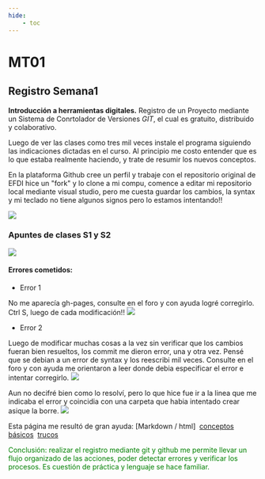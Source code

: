 ```yaml
---
hide:
    - toc
---
```


# MT01
## Registro Semana1

**Introducción a herramientas digitales.**
 Registro de un Proyecto mediante un Sistema de Conrtolador de Versiones *GIT*, el cual es gratuito, distribuido y colaborativo. 

Luego de ver las clases como tres mil veces instale el programa siguiendo las indicaciones dictadas en el curso. Al principio me costo entender que es lo que estaba realmente haciendo, y trate de resumir los nuevos conceptos.

En la plataforma Github cree un perfil y trabaje con el repositorio original de EFDI hice un "fork" y lo clone a mi compu, comence a editar mi repositorio local mediante visual studio, pero me cuesta guardar los cambios, la syntax y mi teclado no tiene algunos signos pero lo estamos intentando!!

![](../images/MT01/resumen.jpg)

### **Apuntes de clases S1 y S2**
![](../images/MT01/apuntesS1yS2.jpg)

#### Errores cometidos:

 - Error 1

No me aparecía gh-pages, consulte en el foro y con  ayuda logré corregirlo. Ctrl S, luego de cada modificación!! 
![](../images/MT01/error1.jpg)

 - Error 2

Luego de modificar muchas cosas a la vez sin verificar que los cambios fueran bien resueltos, los commit me dieron error, una y otra vez. Pensé que se debian a un error de syntax y los reescribi mil veces. Consulte en el foro y con ayuda me orientaron a leer donde debia especificar el error e intentar corregirlo.
![](../images/MT01/error2.jpg)

Aun no decifré bien como lo resolví, pero lo que hice fue ir a la linea que me indicaba el error y coincidia con una carpeta que habia intentado crear asique la borre.
![](../images/MT01/error2corregido.jpg)

Esta página me resultó de gran ayuda:
[Markdown / html]
&nbsp;<a href="https://www.markdownguide.org/basic-syntax/" target="_blank">conceptos básicos</a>
&nbsp;<a href=https://www.markdownguide.org/hacks/ target="blank">trucos</a>

<font color="green"> Conclusión: realizar el registro mediante git y github me permite llevar un flujo organizado de las acciones, poder detectar errores y verificar los procesos. Es cuestión de práctica y lenguaje se hace familiar. </font>
